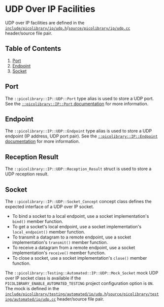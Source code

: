 # UDP Over IP Facilities
UDP over IP facilities are defined in the
[`include/picolibrary/ip/udp.h`](https://github.com/apcountryman/picolibrary/blob/main/include/picolibrary/ip/udp.h)/[`source/picolibrary/ip/udp.cc`](https://github.com/apcountryman/picolibrary/blob/main/source/picolibrary/ip/udp.cc)
header/source file pair.

## Table of Contents
1. [Port](#port)
1. [Endpoint](#endpoint)
1. [Socket](#socket)

## Port
The `::picolibrary::IP::UDP::Port` type alias is used to store a UDP port.
See the [`::picolibrary::IP::Port` documentation](ip.md#port) for more information.

## Endpoint
The `::picolibrary::IP::UDP::Endpoint` type alias is used to store a UDP endpoint (IP
address, UDP port pair).
See the [`::picolibrary::IP::Endpoint` documentation](ip.md#endpoint) for more
information.

## Reception Result
The `::picolibrary::IP::UDP::Reception_Result` struct is used to store a UDP reception
result.

## Socket
The `::picolibrary::IP::UDP::Socket_Concept` concept class defines the expected interface
of a UDP over IP socket.
- To bind a socket to a local endpoint, use a socket implementation's `bind()` member
  function.
- To get a socket's local endpoint, use a socket implementation's `local_endpoint()`
  member function.
- To transmit a datagram to a remote endpoint, use a socket implementation's `transmit()`
  member function.
- To receive a datagram from a remote endpoint, use a socket implementation's `receive()`
  member function.
- To close a socket, use a socket implementation's `close()` member function.

The `::picolibrary::Testing::Automated::IP::UDP::Mock_Socket` mock UDP over IP socket
class is available if the `PICOLIBRARY_ENABLE_AUTOMATED_TESTING` project configuration
option is `ON`.
The mock is defined in the
[`include/picolibrary/testing/automated/ip/udp.h`](https://github.com/apcountryman/picolibrary/blob/main/include/picolibrary/testing/automated/ip/udp.h)/[`source/picolibrary/testing/automated/ip/udp.cc`](https://github.com/apcountryman/picolibrary/blob/main/source/picolibrary/testing/automated/ip/udp.cc)
header/source file pair.
